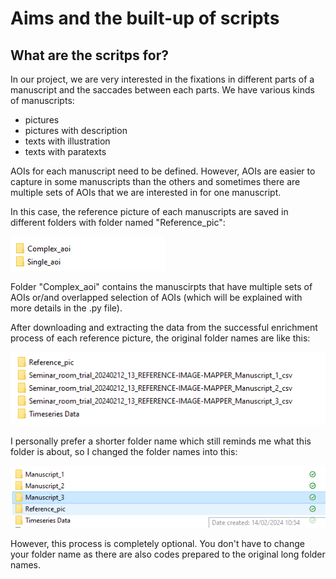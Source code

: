 # Aims and the built-up of scripts

## What are the scritps for?

In our project, we are very interested in the fixations in different parts of a manuscript and the saccades between each parts. We have various kinds of manuscripts: 
+  pictures
+  pictures with description
+  texts with illustration
+  texts with paratexts

AOIs for each manuscript need to be defined. However, AOIs are easier to capture in some manuscripts than the others and sometimes there are multiple sets of AOIs that we are interested in for one manuscript. 

In this case, the reference picture of each manuscripts are saved in different folders with folder named "Reference_pic": 

![Different folders for reference pictures](Screenshot%202024-02-15%20153113.png)

Folder "Complex_aoi" contains the manuscirpts that have multiple sets of AOIs or/and overlapped selection of AOIs (which will be explained with more details in the .py file). 









After downloading and extracting the data from the successful enrichment process of each reference picture, the original folder names are like this:

![Original folder names](Screenshot%202024-02-14%20153212.png)

I personally prefer a shorter folder name which still reminds me what this folder is about, so I changed the folder names into this:

![New folder names](Screenshot%202024-02-14%20153329.png)

However, this process is completely optional. You don't have to change your folder name as there are also codes prepared to the original long folder names. 

